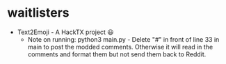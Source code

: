 # waitlisters
- Text2Emoji - A HackTX project 😃
  - Note on running: python3 main.py - Delete "#" in front of line 33 in main to post the modded comments. Otherwise it will read in the comments and format them but not send them back to Reddit.
